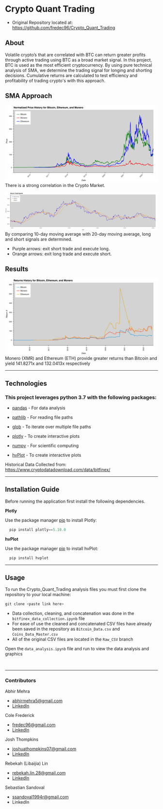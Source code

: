 # Crypto Quant Trading
* Original Repository located at: https://github.com/fredec96/Crypto_Quant_Trading
## About
Volatile crypto’s that are correlated with BTC can return greater profits through active trading using BTC as a broad market signal. In this project, BTC is used as the most efficient cryptocurrency. By using pure technical analysis of SMA, we determine the trading signal for longing and shorting decisions. Cumulative returns are calculated to test efficiency and profitability of trading crypto's with this approach.

## SMA Approach
![Strong Correlation in the Crypto Market](Images/normalized_price.png)
There is a strong correlation in the Crypto Market.

![SMA Buy and Short Signals](Images/trading_signals.png)
By comparing 10-day moving average with 20-day moving average, long and short signals are determined. 
* Purple arrows: exit short trade and execute long. 
* Orange arrows: exit long trade and execute short.

## Results
![Return History Using our Strategy](Images/Cum_returns_graph.png)
Monero (XMR) and Ethereum (ETH) provide greater returns than Bitcoin and yield 141.8271x and 132.0413x respectively

---
## Technologies 
### This project leverages python 3.7 with the following packages:

* [pandas](https://github.com/pandas-dev/pandas) - For data analysis 

* [pathlib](https://docs.python.org/3/library/pathlib.html) - For reading file paths

* [glob](https://docs.python.org/3/library/glob.html) - To iterate over multiple file paths

* [plotly](https://github.com/plotly/plotly.py) - To create interactive plots

* [numpy](https://github.com/numpy/numpy) - For scientific computing

* [hvPlot](https://github.com/holoviz/hvplot) - To create interactive plots

Historical Data Collected from: https://www.cryptodatadownload.com/data/bitfinex/

---
## Installation Guide 
Before running the application first install the following dependencies.

**Plotly**

Use the package manager [pip](https://pip.pypa.io/en/stable/) to install Plotly:

```python
  pip install plotly==5.10.0
```

**hvPlot**

Use the package manager [pip](https://pip.pypa.io/en/stable/) to install hvPlot:

```python
  pip install hvplot
```

---
## Usage 

To run the Crypto_Quant_Trading analysis files you must first clone the repository to your local machine:

```python
git clone <paste link here>
```
* Data collection, cleaning, and concatenation was done in the ```bitfinex_data_collection.ipynb``` file 
* For ease of use the cleaned and concatenated CSV files have already been saved in the repository as ```Bitcoin_Data.csv``` and ```Coins_Data_Master.csv```
* All of the original CSV files are located in the ```Raw_CSV``` branch 

Open the ```data_analysis.ipynb``` file and run to view the data analysis and graphics 
  
<br>

---

### Contributors 

Abhir Mehra
* abhirmehra5@gmail.com
* [LinkedIn](https://www.linkedin.com/in/abhir-mehra/)

Cole Frederick
* fredec96@gmail.com
* [LinkedIn](https://www.linkedin.com/in/cole-frederick-085982b0/)

Josh Thompkins
* joshuathompkins07@gmail.com
* [LinkedIn](https://www.linkedin.com/in/rebekah-lin/)

Rebekah (Libaijia) Lin
* rebekah.lin.28@gmail.com
* [LinkedIn](https://www.linkedin.com/in/joshua-thompkins/)

Sebastian Sandoval
* ssandoval1994r@gmail.com
* LinkedIn

